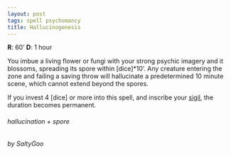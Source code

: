 ```yaml
---
layout: post
tags: spell psychomancy
title: Hallucinogenesis
---
```

**R**: 60’		**D**: 1 hour

You imbue a living flower or fungi with your strong psychic imagery and it blossoms, spreading its spore within [dice]*10’. Any creature entering the zone and failing a saving throw will hallucinate a predetermined 10 minute scene, which cannot extend beyond the spores.

If you invest 4 [dice] or more into this spell, and inscribe your [sigil](/spells/#lexicon), the duration becomes permanent.

###### hallucination + spore
###### by SaltyGoo
